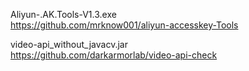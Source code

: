 Aliyun-.AK.Tools-V1.3.exe<br>
https://github.com/mrknow001/aliyun-accesskey-Tools

video-api_without_javacv.jar<br>
https://github.com/darkarmorlab/video-api-check